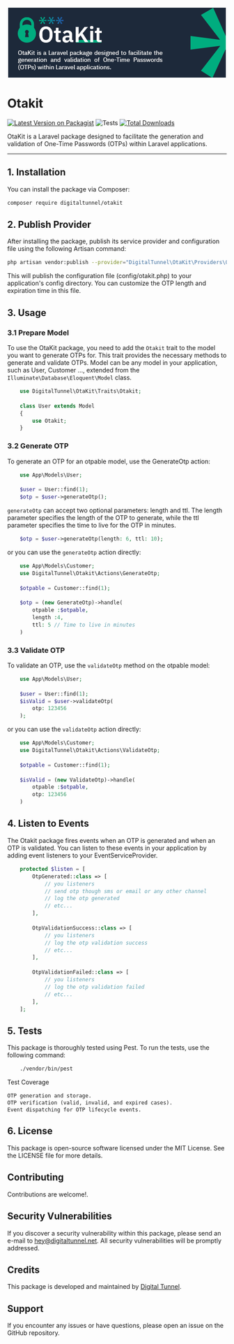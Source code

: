 <p align="center"><img src="art/socialcard.png" alt="Otakit"></p>

# Otakit
[![Latest Version on Packagist](https://img.shields.io/packagist/v/digitaltunnel/otakit.svg?style=flat-square)](https://packagist.org/packages/digitaltunnel/otakit)
![Tests](https://github.com/digitaltunnel/otakit/workflows/tests/badge.svg)
[![Total Downloads](https://img.shields.io/packagist/dt/digitaltunnel/otakit.svg?style=flat-square)](https://packagist.org/packages/digitaltunnel/otakit)

OtaKit is a Laravel package designed to facilitate the generation and validation of One-Time Passwords (OTPs) within Laravel applications.


---

## **1. Installation**

You can install the package via Composer:

```bash
composer require digitaltunnel/otakit
```

## **2. Publish Provider**

After installing the package, publish its service provider and configuration file using the following Artisan command:

```bash
php artisan vendor:publish --provider="DigitalTunnel\OtaKit\Providers\OtaKitServiceProvider"
```
This will publish the configuration file (config/otakit.php) to your application's config directory. You can customize the OTP length and expiration time in this file.

## **3. Usage**

### **3.1 Prepare Model**

To use the OtaKit package, you need to add the `Otakit` trait to the model you want to generate OTPs for. This trait provides the necessary methods to generate and validate OTPs.
Model can be any model in your application, such as User, Customer ..., extended from the `Illuminate\Database\Eloquent\Model` class.

```php
    use DigitalTunnel\OtaKit\Traits\Otakit;
    
    class User extends Model
    {
        use Otakit;
    }
```

### **3.2 Generate OTP**

To generate an OTP for an otpable model, use the GenerateOtp action:

```php
    use App\Models\User;

    $user = User::find(1);
    $otp = $user->generateOtp();
```
`generateOtp` can accept two optional parameters: length and ttl. The length parameter specifies the length of the OTP to generate, while the ttl parameter specifies the time to live for the OTP in minutes.

```php
    $otp = $user->generateOtp(length: 6, ttl: 10);
```

or you can use the `generateOtp` action directly:

```php
    use App\Models\Customer;
    use DigitalTunnel\Otakit\Actions\GenerateOtp;
    
    $otpable = Customer::find(1);
    
    $otp = (new GenerateOtp)->handle(
        otpable :$otpable,
        length :4,
        ttl: 5 // Time to live in minutes
    )
```

### **3.3 Validate OTP**

To validate an OTP, use the `validateOtp` method on the otpable model:

```php
    use App\Models\User;

    $user = User::find(1);
    $isValid = $user->validateOtp(
        otp: 123456
    );
```

or you can use the `validateOtp` action directly:

```php
    use App\Models\Customer;
    use DigitalTunnel\Otakit\Actions\ValidateOtp;
    
    $otpable = Customer::find(1);
    
    $isValid = (new ValidateOtp)->handle(
        otpable :$otpable,
        otp: 123456
    )
```

## **4. Listen to Events**

The Otakit package fires events when an OTP is generated and when an OTP is validated. You can listen to these events in your application by adding event listeners to your EventServiceProvider.

```php
    protected $listen = [
        OtpGenerated::class => [
            // you listeners
            // send otp though sms or email or any other channel
            // log the otp generated
            // etc...
        ],
        
        OtpValidationSuccess::class => [
            // you listeners
            // log the otp validation success
            // etc...
        ],
        
        OtpValidationFailed::class => [
            // you listeners
            // log the otp validation failed
            // etc...
        ],
    ];
```


## **5. Tests**

This package is thoroughly tested using Pest. To run the tests, use the following command:

```bash
    ./vendor/bin/pest
```

Test Coverage

    OTP generation and storage.
    OTP verification (valid, invalid, and expired cases).
    Event dispatching for OTP lifecycle events.


## **6. License**
This package is open-source software licensed under the MIT License. See the LICENSE file for more details.


## **Contributing**
Contributions are welcome!.


## **Security Vulnerabilities**
If you discover a security vulnerability within this package, please send an e-mail to [hey@digitaltunnel.net](mailto:hey@digitaltunnel.net). All security vulnerabilities will be promptly addressed.


## **Credits**
This package is developed and maintained by [Digital Tunnel](https://digitaltunnel.net).    


## **Support**
If you encounter any issues or have questions, please open an issue on the GitHub repository.
